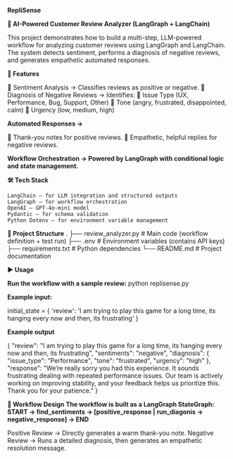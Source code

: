 **RepliSense**

**🧠 AI-Powered Customer Review Analyzer (LangGraph + LangChain)**

This project demonstrates how to build a multi-step, LLM-powered workflow for analyzing customer reviews using LangGraph and LangChain.
The system detects sentiment, performs a diagnosis of negative reviews, and generates empathetic automated responses.

**🚀 Features**

	Sentiment Analysis → Classifies reviews as positive or negative.
	Diagnosis of Negative Reviews → Identifies:
	Issue Type (UX, Performance, Bug, Support, Other)
	Tone (angry, frustrated, disappointed, calm)
	Urgency (low, medium, high)

**Automated Responses →**

	Thank-you notes for positive reviews.
	Empathetic, helpful replies for negative reviews.

**Workflow Orchestration → Powered by LangGraph with conditional logic and state management.**

**🛠️ Tech Stack**

	LangChain – for LLM integration and structured outputs
	LangGraph – for workflow orchestration
	OpenAI – GPT-4o-mini model
	Pydantic – for schema validation
	Python Dotenv – for environment variable management

**📂 Project Structure**
. ├── review_analyzer.py # Main code (workflow definition + test run) ├── .env # Environment variables (contains API keys) ├── requirements.txt # Python dependencies └── README.md # Project documentation

**▶️ Usage**

**Run the workflow with a sample review:** python replisense.py 

**Example input:**

initial_state = { 'review': 'I am trying to play this game for a long time, its hanging every now and then, its frustrating' }

**Example output**

{ "review": "I am trying to play this game for a long time, its hanging every now and then, its frustrating", "sentiments": "negative", "diagnosis": { "issue_type": "Performance", "tone": "frustrated", "urgency": "high" }, "response": "We’re really sorry you had this experience. It sounds frustrating dealing with repeated performance issues. Our team is actively working on improving stability, and your feedback helps us prioritize this. Thank you for your patience." }

**🧩 Workflow Design The workflow is built as a LangGraph StateGraph: START → find_sentiments → [positive_response | run_diagonis → negative_response] → END**

Positive Review → Directly generates a warm thank-you note. Negative Review → Runs a detailed diagnosis, then generates an empathetic resolution message.
